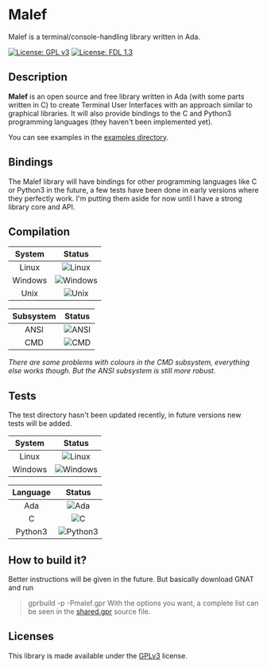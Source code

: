 # Malef
Malef is a terminal/console-handling library written in Ada.

[![License: GPL v3](https://img.shields.io/badge/License-GPLv3-blue.svg)](https://www.gnu.org/licenses/gpl-3.0)
[![License: FDL 1.3](https://img.shields.io/badge/License-FDL%20v1.3-blue.svg)](http://www.gnu.org/licenses/fdl-1.3)

## Description
**Malef** is an open source and free library written in Ada (with some parts
written in C) to create Terminal User Interfaces with an approach similar to
graphical libraries. It will also provide bindings to the C and Python3
programming languages (they haven't been implemented yet).

You can see examples in the [examples directory](examples/).


## Bindings
The Malef library will have bindings for other programming languages like C or
Python3 in the future, a few tests have been done in early versions where they
perfectly work. I'm putting them aside for now until I have a strong library
core and API.

## Compilation

| System  | Status |
|:-------:|:------:|
| Linux   | ![Linux](https://img.shields.io/badge/build-passing-success)     |
| Windows | ![Windows](https://img.shields.io/badge/build-passing-success)   |
| Unix    | ![Unix](https://img.shields.io/badge/build-not_tested-important) |

| Subsystem | Status |
|:---------:|:------:|
| ANSI      | ![ANSI](https://img.shields.io/badge/build-passing-success) |
| CMD       | ![CMD](https://img.shields.io/badge/build-passing-success) |

_There are some problems with colours in the CMD subsystem, everything else
works though. But the ANSI subsystem is still more robust._

## Tests
The test directory hasn't been updated recently, in future versions new tests
will be added.

| System  | Status |
|:-------:|:------:|
| Linux   | ![Linux](https://img.shields.io/badge/tests-passing-success)    |
| Windows | ![Windows](https://img.shields.io/badge/tests-not_implemented-important) |

| Language | Status |
|:--------:|:------:|
| Ada      | ![Ada](https://img.shields.io/badge/tests-passing-success)     |
| C        | ![C](https://img.shields.io/badge/tests-not_implemented-critical)       |
| Python3  | ![Python3](https://img.shields.io/badge/tests-not_implemented-critical) |


## How to build it?
Better instructions will be given in the future. But basically download GNAT
and run
> gprbuild -p -Pmalef.gpr
With the options you want, a complete list can be seen in the
[shared.gpr](shared.gpr) source file.


## Licenses
This library is made available under the [GPLv3](LICENSE) license.
